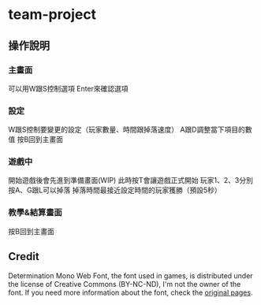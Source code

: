 # team-project

## 操作說明

### 主畫面
可以用W跟S控制選項
Enter來確認選項

### 設定
W跟S控制要變更的設定（玩家數量、時間跟掉落速度）
A跟D調整當下項目的數值
按B回到主畫面


### 遊戲中
開始遊戲後會先進到準備畫面(WIP) 此時按T會讓遊戲正式開始
玩家1、2、3分別按A、G跟L可以掉落
掉落時間最接近設定時間的玩家獲勝（預設5秒）

### 教學&結算畫面
按B回到主畫面

## Credit
Determination Mono Web Font, the font used in games, is distributed under the license of Creative Commons (BY-NC-ND), I'm not the owner of the font. If you need more information about the font, check the [original pages](https://www.fontspace.com/determination-mono-web-font-f23209).